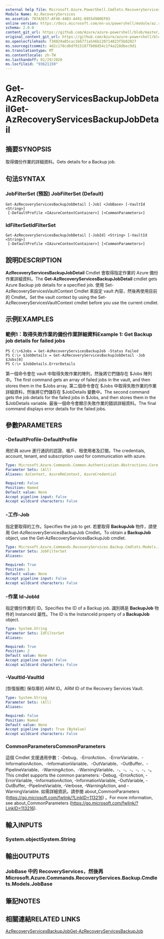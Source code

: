 ```yaml
---
external help file: Microsoft.Azure.PowerShell.Cmdlets.RecoveryServices.Backup.dll-Help.xml
Module Name: Az.RecoveryServices
ms.assetid: 707A3E57-AF46-44B3-A491-89554900EF03
online version: https://docs.microsoft.com/en-us/powershell/module/az.recoveryservices/get-azrecoveryservicesbackupjobdetail
schema: 2.0.0
content_git_url: https://github.com/Azure/azure-powershell/blob/master/src/RecoveryServices/RecoveryServices/help/Get-AzRecoveryServicesBackupJobDetail.md
original_content_git_url: https://github.com/Azure/azure-powershell/blob/master/src/RecoveryServices/RecoveryServices/help/Get-AzRecoveryServicesBackupJobDetail.md
ms.openlocfilehash: f38029a85cac1b6771a546b120714823f5b02927
ms.sourcegitcommit: 4d2c178cd6df9151877b08d54c1f4a228dbec9d1
ms.translationtype: MT
ms.contentlocale: zh-TW
ms.lasthandoff: 01/29/2020
ms.locfileid: "93621150"
---
```

# <span data-ttu-id="fb9ca-101">Get-AzRecoveryServicesBackupJobDetail</span><span class="sxs-lookup"><span data-stu-id="fb9ca-101">Get-AzRecoveryServicesBackupJobDetail</span></span>

## <span data-ttu-id="fb9ca-102">摘要</span><span class="sxs-lookup"><span data-stu-id="fb9ca-102">SYNOPSIS</span></span>
<span data-ttu-id="fb9ca-103">取得備份作業的詳細資料。</span><span class="sxs-lookup"><span data-stu-id="fb9ca-103">Gets details for a Backup job.</span></span>

## <span data-ttu-id="fb9ca-104">句法</span><span class="sxs-lookup"><span data-stu-id="fb9ca-104">SYNTAX</span></span>

### <span data-ttu-id="fb9ca-105">JobFilterSet (預設) </span><span class="sxs-lookup"><span data-stu-id="fb9ca-105">JobFilterSet (Default)</span></span>
```
Get-AzRecoveryServicesBackupJobDetail [-Job] <JobBase> [-VaultId <String>]
 [-DefaultProfile <IAzureContextContainer>] [<CommonParameters>]
```

### <span data-ttu-id="fb9ca-106">IdFilterSet</span><span class="sxs-lookup"><span data-stu-id="fb9ca-106">IdFilterSet</span></span>
```
Get-AzRecoveryServicesBackupJobDetail [-JobId] <String> [-VaultId <String>]
 [-DefaultProfile <IAzureContextContainer>] [<CommonParameters>]
```

## <span data-ttu-id="fb9ca-107">說明</span><span class="sxs-lookup"><span data-stu-id="fb9ca-107">DESCRIPTION</span></span>
<span data-ttu-id="fb9ca-108">**AzRecoveryServicesBackupJobDetail** Cmdlet 會取得指定作業的 Azure 備份作業詳細資料。</span><span class="sxs-lookup"><span data-stu-id="fb9ca-108">The **Get-AzRecoveryServicesBackupJobDetail** cmdlet gets Azure Backup job details for a specified job.</span></span>
<span data-ttu-id="fb9ca-109">使用 Set-AzRecoveryServicesVaultContext Cmdlet 來設定 vault 內容，然後再使用目前的 Cmdlet。</span><span class="sxs-lookup"><span data-stu-id="fb9ca-109">Set the vault context by using the Set-AzRecoveryServicesVaultContext cmdlet before you use the current cmdlet.</span></span>

## <span data-ttu-id="fb9ca-110">示例</span><span class="sxs-lookup"><span data-stu-id="fb9ca-110">EXAMPLES</span></span>

### <span data-ttu-id="fb9ca-111">範例1：取得失敗作業的備份作業詳細資料</span><span class="sxs-lookup"><span data-stu-id="fb9ca-111">Example 1: Get Backup job details for failed jobs</span></span>
```
PS C:\>$Jobs = Get-AzRecoveryServicesBackupJob -Status Failed
PS C:\> $JobDetails = Get-AzRecoveryServicesBackupJobDetail -Job $Jobs[0]
PS C:\> $JobDetails.ErrorDetails
```

<span data-ttu-id="fb9ca-112">第一個命令會在 vault 中取得失敗作業的陣列，然後將它們儲存在 $Jobs 陣列中。</span><span class="sxs-lookup"><span data-stu-id="fb9ca-112">The first command gets an array of failed jobs in the vault, and then stores them in the $Jobs array.</span></span>
<span data-ttu-id="fb9ca-113">第二個命令會在 $Jobs 中取得失敗作業的作業詳細資料，然後將它們儲存在 $JobDetails 變數中。</span><span class="sxs-lookup"><span data-stu-id="fb9ca-113">The second command gets the job details for the failed jobs in $Jobs, and then stores them in the $JobDetails variable.</span></span>
<span data-ttu-id="fb9ca-114">最後一個命令會顯示失敗作業的錯誤詳細資料。</span><span class="sxs-lookup"><span data-stu-id="fb9ca-114">The final command displays error details for the failed jobs.</span></span>

## <span data-ttu-id="fb9ca-115">參數</span><span class="sxs-lookup"><span data-stu-id="fb9ca-115">PARAMETERS</span></span>

### <span data-ttu-id="fb9ca-116">-DefaultProfile</span><span class="sxs-lookup"><span data-stu-id="fb9ca-116">-DefaultProfile</span></span>
<span data-ttu-id="fb9ca-117">用於與 azure 進行通訊的認證、帳戶、租使用者及訂閱。</span><span class="sxs-lookup"><span data-stu-id="fb9ca-117">The credentials, account, tenant, and subscription used for communication with azure.</span></span>

```yaml
Type: Microsoft.Azure.Commands.Common.Authentication.Abstractions.Core.IAzureContextContainer
Parameter Sets: (All)
Aliases: AzContext, AzureRmContext, AzureCredential

Required: False
Position: Named
Default value: None
Accept pipeline input: False
Accept wildcard characters: False
```

### <span data-ttu-id="fb9ca-118">-工作</span><span class="sxs-lookup"><span data-stu-id="fb9ca-118">-Job</span></span>
<span data-ttu-id="fb9ca-119">指定要取得的工作。</span><span class="sxs-lookup"><span data-stu-id="fb9ca-119">Specifies the job to get.</span></span>
<span data-ttu-id="fb9ca-120">若要取得 **BackupJob** 物件，請使用 Get-AzRecoveryServicesBackupJob Cmdlet。</span><span class="sxs-lookup"><span data-stu-id="fb9ca-120">To obtain a **BackupJob** object, use the Get-AzRecoveryServicesBackupJob cmdlet.</span></span>

```yaml
Type: Microsoft.Azure.Commands.RecoveryServices.Backup.Cmdlets.Models.JobBase
Parameter Sets: JobFilterSet
Aliases:

Required: True
Position: 1
Default value: None
Accept pipeline input: False
Accept wildcard characters: False
```

### <span data-ttu-id="fb9ca-121">-作業 Id</span><span class="sxs-lookup"><span data-stu-id="fb9ca-121">-JobId</span></span>
<span data-ttu-id="fb9ca-122">指定備份作業的 ID。</span><span class="sxs-lookup"><span data-stu-id="fb9ca-122">Specifies the ID of a Backup job.</span></span>
<span data-ttu-id="fb9ca-123">識別碼是 **BackupJob** 物件的 InstanceId 屬性。</span><span class="sxs-lookup"><span data-stu-id="fb9ca-123">The ID is the InstanceId property of a **BackupJob** object.</span></span>

```yaml
Type: System.String
Parameter Sets: IdFilterSet
Aliases:

Required: True
Position: 2
Default value: None
Accept pipeline input: False
Accept wildcard characters: False
```

### <span data-ttu-id="fb9ca-124">-VaultId</span><span class="sxs-lookup"><span data-stu-id="fb9ca-124">-VaultId</span></span>
<span data-ttu-id="fb9ca-125">[恢復服務] 保存庫的 ARM ID。</span><span class="sxs-lookup"><span data-stu-id="fb9ca-125">ARM ID of the Recovery Services Vault.</span></span>

```yaml
Type: System.String
Parameter Sets: (All)
Aliases:

Required: False
Position: Named
Default value: None
Accept pipeline input: True (ByValue)
Accept wildcard characters: False
```

### <span data-ttu-id="fb9ca-126">CommonParameters</span><span class="sxs-lookup"><span data-stu-id="fb9ca-126">CommonParameters</span></span>
<span data-ttu-id="fb9ca-127">這個 Cmdlet 支援通用參數：-Debug、-ErrorAction、-ErrorVariable、-InformationAction、-InformationVariable、-OutVariable、-OutBuffer、-PipelineVariable、-WarningAction、-WarningVariable、-、-、-、-、-、-。</span><span class="sxs-lookup"><span data-stu-id="fb9ca-127">This cmdlet supports the common parameters: -Debug, -ErrorAction, -ErrorVariable, -InformationAction, -InformationVariable, -OutVariable, -OutBuffer, -PipelineVariable, -Verbose, -WarningAction, and -WarningVariable.</span></span> <span data-ttu-id="fb9ca-128">如需詳細資訊，請參閱 about_CommonParameters (https://go.microsoft.com/fwlink/?LinkID=113216) 。</span><span class="sxs-lookup"><span data-stu-id="fb9ca-128">For more information, see about_CommonParameters (https://go.microsoft.com/fwlink/?LinkID=113216).</span></span>

## <span data-ttu-id="fb9ca-129">輸入</span><span class="sxs-lookup"><span data-stu-id="fb9ca-129">INPUTS</span></span>

### <span data-ttu-id="fb9ca-130">System.object</span><span class="sxs-lookup"><span data-stu-id="fb9ca-130">System.String</span></span>

## <span data-ttu-id="fb9ca-131">輸出</span><span class="sxs-lookup"><span data-stu-id="fb9ca-131">OUTPUTS</span></span>

### <span data-ttu-id="fb9ca-132">JobBase 中的 RecoveryServices，然後再</span><span class="sxs-lookup"><span data-stu-id="fb9ca-132">Microsoft.Azure.Commands.RecoveryServices.Backup.Cmdlets.Models.JobBase</span></span>

## <span data-ttu-id="fb9ca-133">筆記</span><span class="sxs-lookup"><span data-stu-id="fb9ca-133">NOTES</span></span>

## <span data-ttu-id="fb9ca-134">相關連結</span><span class="sxs-lookup"><span data-stu-id="fb9ca-134">RELATED LINKS</span></span>

[<span data-ttu-id="fb9ca-135">AzRecoveryServicesBackupJob</span><span class="sxs-lookup"><span data-stu-id="fb9ca-135">Get-AzRecoveryServicesBackupJob</span></span>](./Get-AzRecoveryServicesBackupJob.md)


